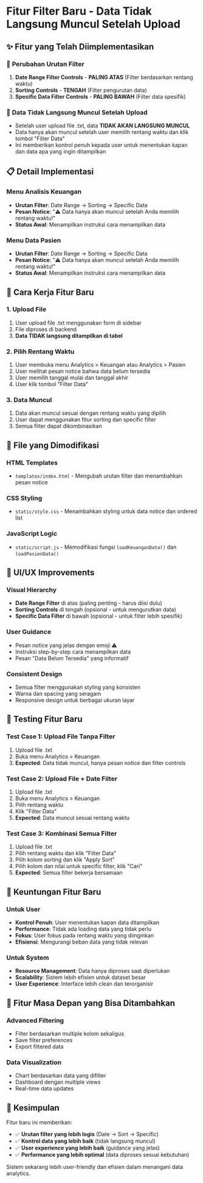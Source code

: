 # Fitur Filter Baru - Data Tidak Langsung Muncul Setelah Upload

## ✨ Fitur yang Telah Diimplementasikan

### 🔄 **Perubahan Urutan Filter**
1. **Date Range Filter Controls** - **PALING ATAS** (Filter berdasarkan rentang waktu)
2. **Sorting Controls** - **TENGAH** (Filter pengurutan data)
3. **Specific Data Filter Controls** - **PALING BAWAH** (Filter data spesifik)

### 🚫 **Data Tidak Langsung Muncul Setelah Upload**
- Setelah user upload file .txt, data **TIDAK AKAN LANGSUNG MUNCUL**
- Data hanya akan muncul setelah user memilih rentang waktu dan klik tombol "Filter Data"
- Ini memberikan kontrol penuh kepada user untuk menentukan kapan dan data apa yang ingin ditampilkan

## 📋 **Detail Implementasi**

### **Menu Analisis Keuangan**
- **Urutan Filter**: Date Range → Sorting → Specific Data
- **Pesan Notice**: "⚠️ Data hanya akan muncul setelah Anda memilih rentang waktu!"
- **Status Awal**: Menampilkan instruksi cara menampilkan data

### **Menu Data Pasien**
- **Urutan Filter**: Date Range → Sorting → Specific Data
- **Pesan Notice**: "⚠️ Data hanya akan muncul setelah Anda memilih rentang waktu!"
- **Status Awal**: Menampilkan instruksi cara menampilkan data

## 🎯 **Cara Kerja Fitur Baru**

### **1. Upload File**
1. User upload file .txt menggunakan form di sidebar
2. File diproses di backend
3. **Data TIDAK langsung ditampilkan di tabel**

### **2. Pilih Rentang Waktu**
1. User membuka menu Analytics > Keuangan atau Analytics > Pasien
2. User melihat pesan notice bahwa data belum tersedia
3. User memilih tanggal mulai dan tanggal akhir
4. User klik tombol "Filter Data"

### **3. Data Muncul**
1. Data akan muncul sesuai dengan rentang waktu yang dipilih
2. User dapat menggunakan fitur sorting dan specific filter
3. Semua filter dapat dikombinasikan

## 🔧 **File yang Dimodifikasi**

### **HTML Templates**
- `templates/index.html` - Mengubah urutan filter dan menambahkan pesan notice

### **CSS Styling**
- `static/style.css` - Menambahkan styling untuk data notice dan ordered list

### **JavaScript Logic**
- `static/script.js` - Memodifikasi fungsi `loadKeuanganData()` dan `loadPasienData()`

## 📱 **UI/UX Improvements**

### **Visual Hierarchy**
- **Date Range Filter** di atas (paling penting - harus diisi dulu)
- **Sorting Controls** di tengah (opsional - untuk mengurutkan data)
- **Specific Data Filter** di bawah (opsional - untuk filter lebih spesifik)

### **User Guidance**
- Pesan notice yang jelas dengan emoji ⚠️
- Instruksi step-by-step cara menampilkan data
- Pesan "Data Belum Tersedia" yang informatif

### **Consistent Design**
- Semua filter menggunakan styling yang konsisten
- Warna dan spacing yang seragam
- Responsive design untuk berbagai ukuran layar

## 🧪 **Testing Fitur Baru**

### **Test Case 1: Upload File Tanpa Filter**
1. Upload file .txt
2. Buka menu Analytics > Keuangan
3. **Expected**: Data tidak muncul, hanya pesan notice dan filter controls

### **Test Case 2: Upload File + Date Filter**
1. Upload file .txt
2. Buka menu Analytics > Keuangan
3. Pilih rentang waktu
4. Klik "Filter Data"
5. **Expected**: Data muncul sesuai rentang waktu

### **Test Case 3: Kombinasi Semua Filter**
1. Upload file .txt
2. Pilih rentang waktu dan klik "Filter Data"
3. Pilih kolom sorting dan klik "Apply Sort"
4. Pilih kolom dan nilai untuk specific filter, klik "Cari"
5. **Expected**: Semua filter bekerja bersamaan

## 🚀 **Keuntungan Fitur Baru**

### **Untuk User**
- **Kontrol Penuh**: User menentukan kapan data ditampilkan
- **Performance**: Tidak ada loading data yang tidak perlu
- **Fokus**: User fokus pada rentang waktu yang diinginkan
- **Efisiensi**: Mengurangi beban data yang tidak relevan

### **Untuk System**
- **Resource Management**: Data hanya diproses saat diperlukan
- **Scalability**: Sistem lebih efisien untuk dataset besar
- **User Experience**: Interface lebih clean dan terorganisir

## 🔮 **Fitur Masa Depan yang Bisa Ditambahkan**

### **Advanced Filtering**
- Filter berdasarkan multiple kolom sekaligus
- Save filter preferences
- Export filtered data

### **Data Visualization**
- Chart berdasarkan data yang difilter
- Dashboard dengan multiple views
- Real-time data updates

## 📝 **Kesimpulan**

Fitur baru ini memberikan:
- ✅ **Urutan filter yang lebih logis** (Date → Sort → Specific)
- ✅ **Kontrol data yang lebih baik** (tidak langsung muncul)
- ✅ **User experience yang lebih baik** (guidance yang jelas)
- ✅ **Performance yang lebih optimal** (data diproses sesuai kebutuhan)

Sistem sekarang lebih user-friendly dan efisien dalam menangani data analytics.
